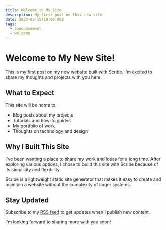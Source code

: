 ```yaml
---
title: Welcome to My Site
description: My first post on this new site
date: 2023-05-15T10:00:00Z
tags:
  - announcement
  - welcome
---
```


# Welcome to My New Site!

This is my first post on my new website built with Scribe. I'm excited to share my thoughts and projects with you here.

## What to Expect

This site will be home to:

- Blog posts about my projects
- Tutorials and how-to guides
- My portfolio of work
- Thoughts on technology and design

## Why I Built This Site

I've been wanting a place to share my work and ideas for a long time. After exploring various options, I chose to build this site with Scribe because of its simplicity and flexibility.

Scribe is a lightweight static site generator that makes it easy to create and maintain a website without the complexity of larger systems.

## Stay Updated

Subscribe to my [RSS feed](/index.xml) to get updates when I publish new content.

I'm looking forward to sharing more with you soon!